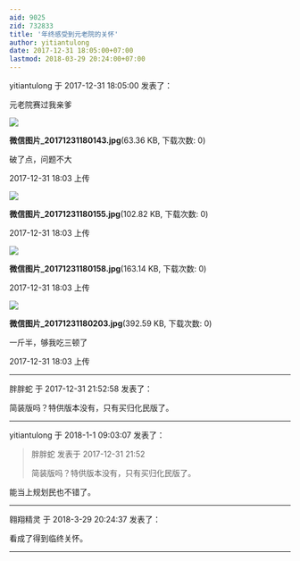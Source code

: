 ```yaml
---
aid: 9025
zid: 732833
title: '年终感受到元老院的关怀'
author: yitiantulong
date: 2017-12-31 18:05:00+07:00
lastmod: 2018-03-29 20:24:00+07:00
---
```


yitiantulong 于 2017-12-31 18:05:00 发表了：

元老院赛过我亲爹

![](https://mirrors.tuna.tsinghua.edu.cn/osdn/lgqm/72877/180347j7t1v17779x19izu.jpg)



**微信图片\_20171231180143.jpg**(63.36 KB, 下载次数: 0)



破了点，问题不大



2017-12-31 18:03 上传



![](https://mirrors.tuna.tsinghua.edu.cn/osdn/lgqm/72877/180347dnquosoxqvzdn2o2.jpg)



**微信图片\_20171231180155.jpg**(102.82 KB, 下载次数: 0)



2017-12-31 18:03 上传



![](https://mirrors.tuna.tsinghua.edu.cn/osdn/lgqm/72877/180347gc8r0vcddqd1ccdw.jpg)



**微信图片\_20171231180158.jpg**(163.14 KB, 下载次数: 0)



2017-12-31 18:03 上传



![](https://mirrors.tuna.tsinghua.edu.cn/osdn/lgqm/72877/180348eeebg4upgwwghxz3.jpg)



**微信图片\_20171231180203.jpg**(392.59 KB, 下载次数: 0)



一斤半，够我吃三顿了



2017-12-31 18:03 上传

---------

胖胖蛇 于 2017-12-31 21:52:58 发表了：

简装版吗？特供版本没有，只有买归化民版了。

---------

yitiantulong 于 2018-1-1 09:03:07 发表了：

> 胖胖蛇 发表于 2017-12-31 21:52
> 
> 简装版吗？特供版本没有，只有买归化民版了。



能当上规划民也不错了。

---------

翱翔精灵 于 2018-3-29 20:24:37 发表了：

看成了得到临终关怀。

---------

